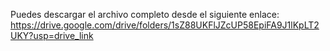 Puedes descargar el archivo completo desde el siguiente enlace:
https://drive.google.com/drive/folders/1sZ88UKFlJZcUP58EpiFA9J1lKpLT2UKY?usp=drive_link
